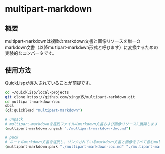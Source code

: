 # multipart-markdown

## 概要

multipart-markdownは複数のmarkdown文書と画像リソースを単一のmarkdown文書（以降multipart-markdown形式と呼びます）に変換するための実験的なコンバータです。



## 使用方法

QuickLispが導入されていることが前提です。

```sh
cd ~/quicklisp/local-projects
git clone https://github.com/singy15/multipart-markdown.git
cd multipart-markdown/doc
sbcl
(ql:quickload "multipart-markdown")

# unpack
# multipart-markdownを複数ファイルのmarkdown文書および画像リソースに展開します
(multipart-markdown:unpack "./multipart-markdown-doc.md")

# pack
# ルートのmarkdown文書を選択し、リンクされているmarkdown文書と画像をすべて含むmultipart-markdownを書き出します
(multipart-markdown:pack "./multipart-markdown-doc.md" "./multipart-markdown-doc-index.md")

```

